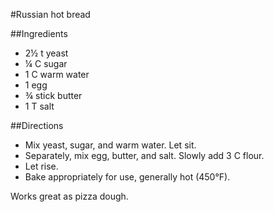 #Russian hot bread

##Ingredients
- 2&frac12; t yeast
- &frac14; C sugar
- 1 C warm water
- 1 egg
- &frac34; stick butter
- 1 T salt

##Directions
- Mix yeast, sugar, and warm water. Let sit.
- Separately, mix egg, butter, and salt. Slowly add 3 C flour.
- Let rise.
- Bake appropriately for use, generally hot (450&deg;F).

Works great as pizza dough.
